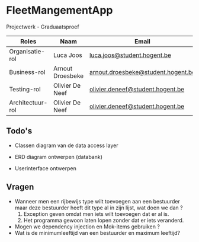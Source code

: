 # FleetMangementApp
Projectwerk - Graduaatsproef

| Roles            | Naam            | Email                              |
| ---------------- | --------------- | ---------------------------------- |
| Organisatie-rol  | Luca Joos       | luca.joos@student.hogent.be        |
| Business-rol     | Arnout Droesbeke| arnout.droesbeke@student.hogent.be |
| Testing-rol      | Olivier De Neef | olivier.deneef@student.hogent.be   |
| Architectuur-rol | Olivier De Neef | olivier.deneef@student.hogent.be   |



## Todo's 

- Classen diagram van de data access layer

- ERD diagram ontwerpen (databank)
- Userinterface ontwerpen



## Vragen

- Wanneer men een rijbewijs type wilt toevoegen aan een bestuurder maar deze bestuurder heeft dit type al in zijn lijst, wat doen we dan ? 
  1. Exception geven omdat men iets wilt toevoegen dat er al is.
  2. Het programma gewoon laten lopen zonder dat er iets veranderd.
- Mogen we dependency injection en  Mok-items gebruiken ?
- Wat is de minimumleeftijd van een bestuurder en maximum leeftijd?
